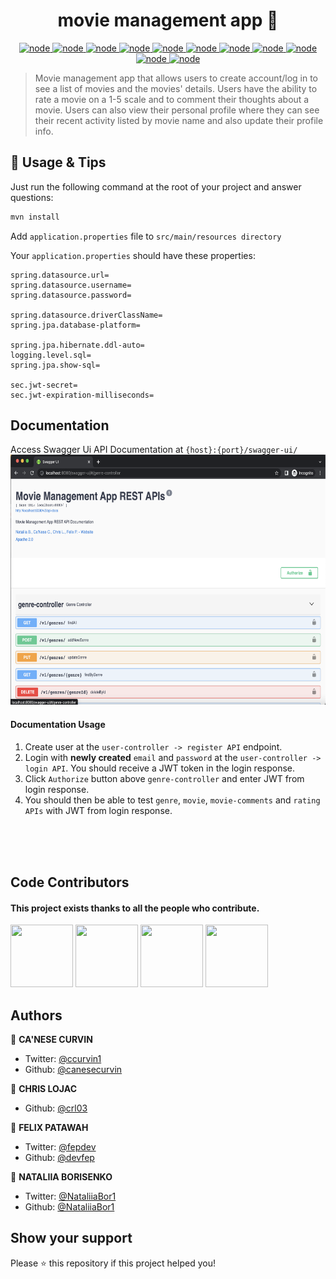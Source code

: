 <h1 align="center">movie management app 👋</h1>
<p align="center">
  <a href="https://www.postgresql.org/">
    <img alt="node" src="https://img.shields.io/badge/postgres-%23316192.svg?style=for-the-badge&logo=postgresql&logoColor=lightblue&style=flat" target="_blank" />
  </a>
  <a href="https://www.npmjs.com/">
    <img alt="node" src="https://img.shields.io/badge/NPM-%23000000.svg?style=for-the-badge&logo=npm&logoColor=white&style=flat" target="_blank" />
  </a>
  <a href="https://reactjs.org/">
    <img alt="node" src="https://img.shields.io/badge/react-%2320232a.svg?style=for-the-badge&logo=react&logoColor=%2361DAFB&style=flat" target="_blank" />
  </a>
  <a href="https://spring.io/">
    <img alt="node" src="https://img.shields.io/badge/spring-%236DB33F.svg?style=for-the-badge&logo=spring&logoColor=white&style=flat" target="_blank" />
  </a>
  <a href="https://azure.microsoft.com/en-us/free/">
    <img alt="node" src="https://img.shields.io/badge/azure-%230072C6.svg?style=for-the-badge&logo=microsoftazure&logoColor=white&style=flat" target="_blank" />
  </a>
  <a href="https://www.jetbrains.com/idea/">
    <img alt="node" src="https://img.shields.io/badge/IntelliJIDEA-000000.svg?style=for-the-badge&logo=intellij-idea&logoColor=white&style=flat" target="_blank" />
  </a>
  <a href="https://code.visualstudio.com/">
    <img alt="node" src="https://img.shields.io/badge/Visual%20Studio%20Code-0078d7.svg?style=for-the-badge&logo=visual-studio-code&logoColor=white&style=flat" target="_blank" />
  </a>
  <a href="https://www.java.com/en/">
    <img alt="node" src="https://img.shields.io/badge/java-%23ED8B00.svg?style=for-the-badge&logo=java&logoColor=white&style=flat" target="_blank" />
  </a>
  <a href="https://www.javascript.com/">
    <img alt="node" src="https://img.shields.io/badge/javascript-%23323330.svg?style=for-the-badge&logo=javascript&logoColor=%23F7DF1E&style=flat" target="_blank" />
  </a>
  <a href="https://trello.com/">
    <img alt="node" src="https://img.shields.io/badge/Trello-%23026AA7.svg?style=for-the-badge&logo=Trello&logoColor=white&style=flat" target="_blank" />
  </a>
  <a href="https://discord.com/">
    <img alt="node" src="https://img.shields.io/badge/Discord-%235865F2.svg?style=for-the-badge&logo=discord&logoColor=white&style=flat" target="_blank" />
  </a>
</p>

> Movie management app that allows users to create account/log in to see a list of movies and the movies' details. Users have the ability to rate a movie on a 1-5 scale and to comment their thoughts about a movie. Users can also view their personal profile where they can see their recent activity listed by movie name and also update their profile info.

<!-- ## ✨ Demo

<p align="center">
  <img width="700" align="center" src="https://user-images.githubusercontent.com/9840435/60266022-72a82400-98e7-11e9-9958-f9004c2f97e1.gif" alt="demo"/>
</p> -->

## 🚀 Usage & Tips

Just run the following command at the root of your project and answer questions:

```sh
mvn install
```

Add `application.properties` file to `src/main/resources directory`

Your `application.properties` should have these properties:
```
spring.datasource.url=
spring.datasource.username=
spring.datasource.password=

spring.datasource.driverClassName=
spring.jpa.database-platform=

spring.jpa.hibernate.ddl-auto=
logging.level.sql=
spring.jpa.show-sql=

sec.jwt-secret=
sec.jwt-expiration-milliseconds=
```
## Documentation

Access Swagger Ui API Documentation at `{host}:{port}/swagger-ui/`
<img src="src/main/resources/assets/swagger-ui.png" width="700" height="400"/></a>

#### Documentation Usage

1. Create user at the `user-controller -> register API` endpoint.
2. Login with <b>newly created</b> `email` and `password` at the `user-controller -> login API`. You should receive a JWT token in the login response.
3. Click `Authorize` button above `genre-controller` and enter JWT from login response.
4. You should then be able to test `genre`, `movie`, `movie-comments` and `rating APIs` with JWT from login response.
<br />
<br />
<br />

## Code Contributors

<h4>This project exists thanks to all the people who contribute.</h4>
<a href="https://github.com/canesecurvin"><img src="https://avatars.githubusercontent.com/u/77984787?v=4" width="100" height="100"/></a>
<a href="https://github.com/crl03"><img src="https://avatars.githubusercontent.com/u/14933248?v=4" width="100" height="100"/></a>
<a href="https://github.com/devfep"><img src="https://avatars.githubusercontent.com/u/90649300?v=4" width="100" height="100"/></a>
<a href="https://github.com/NataliiaBor1"><img src="https://avatars.githubusercontent.com/u/114429981?v=4" width="100" height="100"/></a>

## Authors

👤 **CA'NESE CURVIN**

- Twitter: [@ccurvin1](https://twitter.com/ccurvin1)
- Github: [@canesecurvin](https://github.com/canesecurvin)

👤 **CHRIS LOJAC**

- Github: [@crl03](https://github.com/crl03)

👤 **FELIX PATAWAH**

- Twitter: [@fepdev](https://twitter.com/fepdev)
- Github: [@devfep](https://github.com/devfep)

👤 **NATALIIA BORISENKO**

- Twitter: [@NataliiaBor1](https://twitter.com/NataliiaBor1)
- Github: [@NataliiaBor1](https://github.com/NataliiaBor1)

## Show your support

Please ⭐️ this repository if this project helped you!
